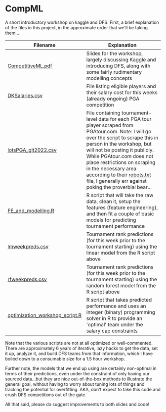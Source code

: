 # CompML
A short introductory workshop on kaggle and DFS. First, a brief explanation of the files in this project, in the approximate order that we'll be taking them...



|Filename |Explanation |
|-------|-------|
|[CompetitiveML.pdf](CompetitiveML.pdf)  | Slides for the workshop, largely discussing Kaggle and introducing DFS, along with some fairly rudimentary modelling concepts |
|[DKSalaries.csv](DKSalaries.csv)  | File listing eligible players and their salary cost for this weeks (already ongoing) PGA competition |
|[lotsPGA_git2022.csv](lotsPGA_git2022.csv)| File containing tournament-level data for each PGA tour player scraped from PGAtour.com. Note: I will go over the script to scrape this in person in the workshop, but will not be posting it publicly. While PGAtour.com does not place restrictions on scraping in the necessary area according to their [robots.txt](https://www.pgatour.com/robots.txt) file, I generally err against poking the proverbial bear... |
|[FE_and_modelling.R](FE_and_modelling.R)| R script that will take the raw data, clean it, setup the features (feature engineering), and then fit a couple of basic models for predicting tournament performance |
|[lmweekpreds.csv](lmweekpreds.csv)| Tournament rank predictions (for this week prior to the tournament starting) using the linear model from the R script above |
|[rfweekpreds.csv](lmweekpreds.csv)| Tournament rank predictions (for this week prior to the tournament starting) using the random forest model from the R script above |
|[optimization_workshop_script.R](optimization_workshop_script.R)| R script that takes predicted performance and uses an integer (binary) programming solver in R to provide an 'optimal' team under the salary cap constraints|


Note that the various scripts are not at all optimized or well-commented. There are approximately 6 years of iterative, lazy hacks to get the data, set it up, analyze it, and build DFS teams from that information, which I have boiled down to a consumable size for a 1.5 hour workshop.

Further note, the models that we end up using are certainly non-optimal in terms of their predictions, even under the constraint of only having our sourced data...but they are nice out-of-the-box methods to illustrate the general goal, without having to worry about tuning lots of things and tracking the potential for overfitting. AKA, don't expect to take this code and crush DFS competitions out of the gate.

All that said, please do suggest improvements to both slides and code!
